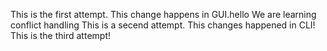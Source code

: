 This is the first attempt. This change happens in GUI.hello
We are learning conflict handling
This is a secend attempt. This changes happened in CLI!
This is the third attempt!
